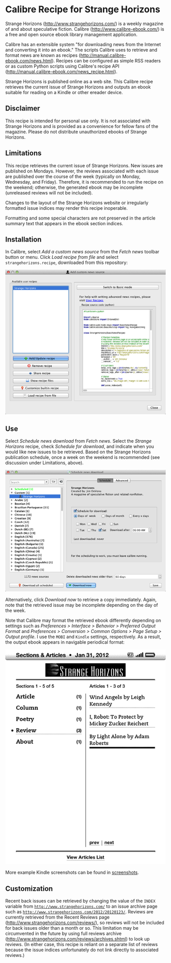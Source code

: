Calibre Recipe for Strange Horizons
===================================

Strange Horizons (http://www.strangehorizons.com/) is a weekly magazine of and about speculative fiction. Calibre (http://www.calibre-ebook.com/) is a free and open source ebook library management application.

Calibre has an extensible system "for downloading news from the Internet and converting it into an ebook." The scripts Calibre uses to retrieve and format news are known as recipes (http://manual.calibre-ebook.com/news.html). Recipes can be configured as simple RSS readers or as custom Python scripts using Calibre's recipe API (http://manual.calibre-ebook.com/news_recipe.html).

Strange Horizons is published online as a web site. This Calibre recipe retrieves the current issue of Strange Horizons and outputs an ebook suitable for reading on a Kindle or other ereader device. 

Disclaimer
----------

This recipe is intended for personal use only. It is not associated with Strange Horizons and is provided as a convenience for fellow fans of the magazine. Please do not distribute unauthorized ebooks of Strange Horizons.

Limitations
-----------

This recipe retrieves the current issue of Strange Horizons. New issues are published on Mondays. However, the reviews associated with each issue are published over the course of the week (typically on Monday, Wednesday, and Friday). Therefore, it is recommended to run the recipe on the weekend; otherwise, the generated ebook may be incomplete (unreleased reviews will not be included).

Changes to the layout of the Strange Horizons website or irregularly formatted issue indices may render this recipe inoperable.

Formatting and some special characters are not preserved in the article summary text that appears in the ebook section indices.

Installation
------------

In Calibre, select _Add a custom news source_ from the _Fetch news_ toolbar button or menu. Click _Load recipe from file_ and select `strangehorizons.recipe`, downloaded from this repository:

![Screenshot of Add a custom news source window](https://github.com/anoved/Calibre-Recipe-for-Strange-Horizons/raw/master/Screenshots/Calibre-Custom-Recipes.png)

Use
---

Select _Schedule news download_ from _Fetch news_. Select the _Strange Horizons_ recipe, check _Schedule for download_, and indicate when you would like new issues to be retrieved. Based on the Strange Horizons publication schedule, once a week on the weekend is recommended (see discussion under Limitations, above).

![Screenshot of Schedule news download window](https://github.com/anoved/Calibre-Recipe-for-Strange-Horizons/raw/master/Screenshots/Calibre-Download-News.png)

Alternatively, click _Download now_ to retrieve a copy immediately. Again, note that the retrieved issue may be incomplete depending on the day of the week.

Note that Calibre may format the retrieved ebook differently depending on settings such as _Preferences > Interface > Behavior > Preferred Output Format_ and _Preferences > Conversion > Common Options > Page Setup > Output profile_. I use the `MOBI` and `Kindle` settings, respectively. As a result, the output ebook appears in navigable periodical format:

![Kindle screenshot of sections and articles index](https://github.com/anoved/Calibre-Recipe-for-Strange-Horizons/raw/master/Screenshots/Sections-and-Articles.gif)

More example Kindle screenshots can be found in [screenshots](https://github.com/anoved/Calibre-Recipe-for-Strange-Horizons/tree/master/Screenshots).

Customization
-------------

Recent back issues can be retrieved by changing the value of the `INDEX` variable from [`http://www.strangehorizons.com/`](http://www.strangehorizons.com/) to an issue archive page such as [`http://www.strangehorizons.com/2012/20120123/`](http://www.strangehorizons.com/2012/20120123/). Reviews are currently retrieved from the Recent Reviews page (http://www.strangehorizons.com/reviews/), so reviews will not be included for back issues older than a month or so. This limitation may be circumvented in the future by using full reviews archive (http://www.strangehorizons.com/reviews/archives.shtml) to look up reviews. (In either case, this recipe is reliant on a separate list of reviews because the issue indices unfortunately do not link directly to associated reviews.)
